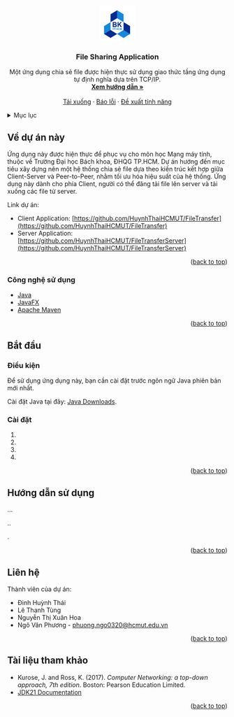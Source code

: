 <a id="readme-top"></a>





<!-- PROJECT LOGO -->
<br />
<div align="center">
  <a href="https://github.com/HuynhThaiHCMUT/FileTransfer">
    <img src="hcmut.png" alt="Logo" width="80" height="80">
  </a>

<h3 align="center">File Sharing Application</h3>

  <p align="center">
    Một ứng dụng chia sẻ file được hiện thực sử dụng giao thức tầng ứng dụng tự định nghĩa dựa trên TCP/IP.
    <br />
    <a href="#getting-started"><strong>Xem hướng dẫn »</strong></a>
    <br />
    <br />
    <a href="https://github.com/github_username/repo_name">Tải xuống</a>
    ·
    <a href="https://github.com/github_username/repo_name/issues">Báo lỗi</a>
    ·
    <a href="https://github.com/github_username/repo_name/issues">Đề xuất tính năng</a>
  </p>
</div>



<!-- TABLE OF CONTENTS -->
<details>
  <summary>Mục lục</summary>
  <ol>
    <li>
      <a href="#about-the-project">Về dự án này</a>
      <ul>
        <li><a href="#built-with">Công nghệ sử dụng</a></li>
      </ul>
    </li>
    <li>
      <a href="#getting-started">Bắt đầu</a>
      <ul>
        <li><a href="#prerequisites">Điều kiện</a></li>
        <li><a href="#installation">Cài đặt</a></li>
      </ul>
    </li>
    <li><a href="#usage">Hướng dẫn sử dụng</a></li>
    <li><a href="#contact">Liên hệ</a></li>
    <li><a href="#acknowledgments">Tài liệu tham khảo</a></li>
  </ol>
</details>





<!-- ABOUT THE PROJECT -->
<a id="about-the-project"></a>

## Về dự án này

Ứng dụng này được hiện thực để phục vụ cho môn học Mạng máy tính, thuộc về Trường Đại học Bách khoa, ĐHQG TP.HCM. Dự án hướng đến mục tiêu xây dựng nên một hệ thống chia sẻ file dựa theo kiến trúc kết hợp giữa Client-Server và Peer-to-Peer, nhằm tối ưu hóa hiệu suất của hệ thống. Ứng dụng này dành cho phía Client, người có thể đăng tải file lên server và tải xuống các file từ server.

Link dự án: 

- Client Application: [https://github.com/HuynhThaiHCMUT/FileTransfer](https://github.com/HuynhThaiHCMUT/FileTransfer)
- Server Application: [https://github.com/HuynhThaiHCMUT/FileTransferServer](https://github.com/HuynhThaiHCMUT/FileTransferServer)

<p align="right">(<a href="#readme-top">back to top</a>)</p>


### Công nghệ sử dụng
<a id="built-with"></a>

- [Java](https://www.java.com)
- [JavaFX](https://openjfx.io)
- [Apache Maven](https://maven.apache.org)

<p align="right">(<a href="#readme-top">back to top</a>)</p>





<!-- GETTING STARTED -->
<a id="getting-started"></a>

## Bắt đầu

<a id="prerequisites"></a>
### Điều kiện

Để sử dụng ứng dụng này, bạn cần cài đặt trước ngôn ngữ Java phiên bản mới nhất.

Cài đặt Java tại đây: [Java Downloads](https://www.oracle.com/java/technologies/downloads/).

<a id="installation"></a>
### Cài đặt

<!-- TODO: add installation steps -->
1. 
2. 
3. 
4. 

<p align="right">(<a href="#readme-top">back to top</a>)</p>





<!-- USAGE -->
<a id="usage"></a>

## Hướng dẫn sử dụng

<!-- TODO: add manual document -->
...

..

.


<p align="right">(<a href="#readme-top">back to top</a>)</p>





<!-- CONTACT -->
<a id="contact"></a>

## Liên hệ

Thành viên của dự án:

- Đinh Huỳnh Thái
- Lê Thanh Tùng 
- Nguyễn Thị Xuân Hoa
- Ngô Văn Phương - phuong.ngo0320@hcmut.edu.vn

<p align="right">(<a href="#readme-top">back to top</a>)</p>





<!-- ACKNOWLEDGMENTS -->
<a id="acknowledgments"></a>

## Tài liệu tham khảo

* Kurose, J. and Ross, K. (2017). _Computer Networking: a top-down approach, 7th edition_. Boston: Pearson Education Limited.
* [JDK21 Documentation](https://docs.oracle.com/en/java/javase/21)

<p align="right">(<a href="#readme-top">back to top</a>)</p>